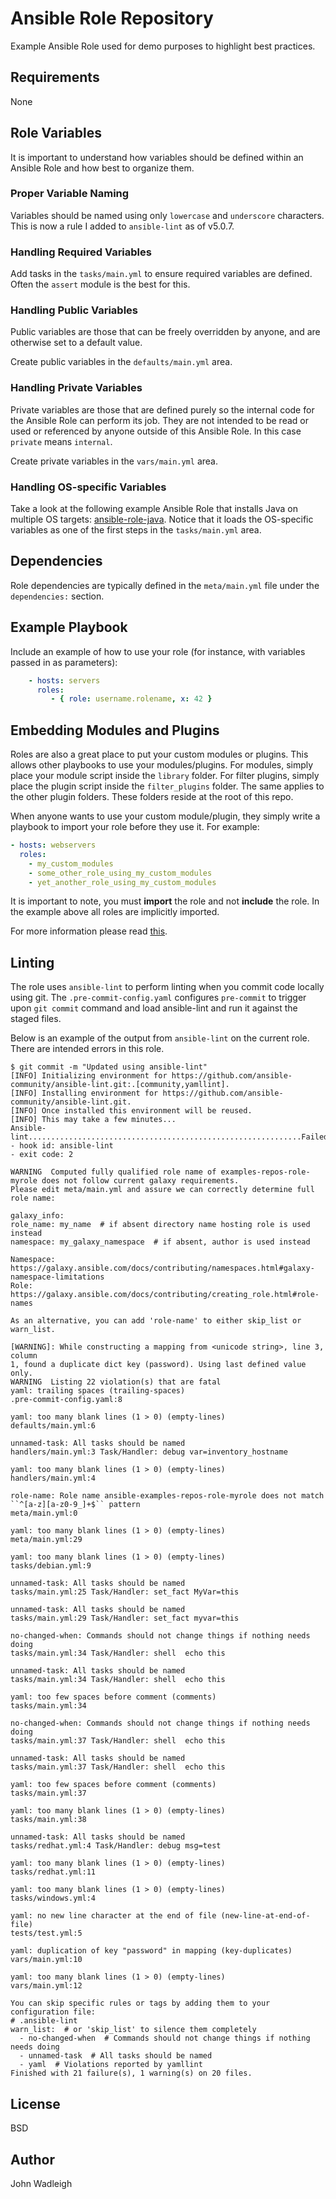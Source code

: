 # Ansible Role Repository

Example Ansible Role used for demo purposes to highlight best practices.

## Requirements

None

## Role Variables

It is important to understand how variables should be defined within an Ansible Role and how best to organize them.

### Proper Variable Naming

Variables should be named using only `lowercase` and `underscore` characters. This is now a rule I added to `ansible-lint` as of v5.0.7.

### Handling Required Variables

Add tasks in the `tasks/main.yml` to ensure required variables are defined. Often the `assert` module is the best for this.

### Handling Public Variables

Public variables are those that can be freely overridden by anyone, and are otherwise set to a default value. 

Create public variables in the `defaults/main.yml` area.

### Handling Private Variables

Private variables are those that are defined purely so the internal code for the Ansible Role can perform its job. They are not intended to be read or used or referenced by anyone outside of this Ansible Role. In this case `private` means `internal`.

Create private variables in the `vars/main.yml` area.

### Handling OS-specific Variables

Take a look at the following example Ansible Role that installs Java on multiple OS targets: [ansible-role-java](https://github.com/geerlingguy/ansible-role-java). Notice that it loads the OS-specific variables as one of the first steps in the `tasks/main.yml` area.

## Dependencies

Role dependencies are typically defined in the `meta/main.yml` file under the `dependencies:` section.

## Example Playbook

Include an example of how to use your role (for instance, with variables passed in as parameters):

```yaml
    - hosts: servers
      roles:
         - { role: username.rolename, x: 42 }
```

## Embedding Modules and Plugins

Roles are also a great place to put your custom modules or plugins. This allows other playbooks to use your modules/plugins. For modules, simply place your module script inside the `library` folder. For filter plugins, simply place the plugin script inside the `filter_plugins` folder. The same applies to the other plugin folders. These folders reside at the root of this repo.

When anyone wants to use your custom module/plugin, they simply write a playbook to import your role before they use it. For example:

```yaml
- hosts: webservers
  roles:
    - my_custom_modules
    - some_other_role_using_my_custom_modules
    - yet_another_role_using_my_custom_modules
```

It is important to note, you must **import** the role and not **include** the role. In the example above all roles are implicitly imported.

For more information please read [this](https://docs.ansible.com/ansible/latest/user_guide/playbooks_reuse_roles.html#embedding-modules-and-plugins-in-roles).

## Linting

The role uses `ansible-lint` to perform linting when you commit code locally using git. The `.pre-commit-config.yaml` configures `pre-commit` to trigger upon `git commit` command and load ansible-lint and run it against the staged files.

Below is an example of the output from `ansible-lint` on the current role. There are intended errors in this role.

```shell
$ git commit -m "Updated using ansible-lint"
[INFO] Initializing environment for https://github.com/ansible-community/ansible-lint.git:.[community,yamllint].
[INFO] Installing environment for https://github.com/ansible-community/ansible-lint.git.
[INFO] Once installed this environment will be reused.
[INFO] This may take a few minutes...
Ansible-lint.............................................................Failed
- hook id: ansible-lint
- exit code: 2

WARNING  Computed fully qualified role name of examples-repos-role-myrole does not follow current galaxy requirements.
Please edit meta/main.yml and assure we can correctly determine full role name:

galaxy_info:
role_name: my_name  # if absent directory name hosting role is used instead
namespace: my_galaxy_namespace  # if absent, author is used instead

Namespace: https://galaxy.ansible.com/docs/contributing/namespaces.html#galaxy-namespace-limitations
Role: https://galaxy.ansible.com/docs/contributing/creating_role.html#role-names

As an alternative, you can add 'role-name' to either skip_list or warn_list.

[WARNING]: While constructing a mapping from <unicode string>, line 3, column
1, found a duplicate dict key (password). Using last defined value only.
WARNING  Listing 22 violation(s) that are fatal
yaml: trailing spaces (trailing-spaces)
.pre-commit-config.yaml:8

yaml: too many blank lines (1 > 0) (empty-lines)
defaults/main.yml:6

unnamed-task: All tasks should be named
handlers/main.yml:3 Task/Handler: debug var=inventory_hostname

yaml: too many blank lines (1 > 0) (empty-lines)
handlers/main.yml:4

role-name: Role name ansible-examples-repos-role-myrole does not match ``^[a-z][a-z0-9_]+$`` pattern
meta/main.yml:0

yaml: too many blank lines (1 > 0) (empty-lines)
meta/main.yml:29

yaml: too many blank lines (1 > 0) (empty-lines)
tasks/debian.yml:9

unnamed-task: All tasks should be named
tasks/main.yml:25 Task/Handler: set_fact MyVar=this

unnamed-task: All tasks should be named
tasks/main.yml:29 Task/Handler: set_fact myvar=this

no-changed-when: Commands should not change things if nothing needs doing
tasks/main.yml:34 Task/Handler: shell  echo this

unnamed-task: All tasks should be named
tasks/main.yml:34 Task/Handler: shell  echo this

yaml: too few spaces before comment (comments)
tasks/main.yml:34

no-changed-when: Commands should not change things if nothing needs doing
tasks/main.yml:37 Task/Handler: shell  echo this

unnamed-task: All tasks should be named
tasks/main.yml:37 Task/Handler: shell  echo this

yaml: too few spaces before comment (comments)
tasks/main.yml:37

yaml: too many blank lines (1 > 0) (empty-lines)
tasks/main.yml:38

unnamed-task: All tasks should be named
tasks/redhat.yml:4 Task/Handler: debug msg=test

yaml: too many blank lines (1 > 0) (empty-lines)
tasks/redhat.yml:11

yaml: too many blank lines (1 > 0) (empty-lines)
tasks/windows.yml:4

yaml: no new line character at the end of file (new-line-at-end-of-file)
tests/test.yml:5

yaml: duplication of key "password" in mapping (key-duplicates)
vars/main.yml:10

yaml: too many blank lines (1 > 0) (empty-lines)
vars/main.yml:12

You can skip specific rules or tags by adding them to your configuration file:
# .ansible-lint
warn_list:  # or 'skip_list' to silence them completely
  - no-changed-when  # Commands should not change things if nothing needs doing
  - unnamed-task  # All tasks should be named
  - yaml  # Violations reported by yamllint
Finished with 21 failure(s), 1 warning(s) on 20 files.
```

## License

BSD

## Author

John Wadleigh
